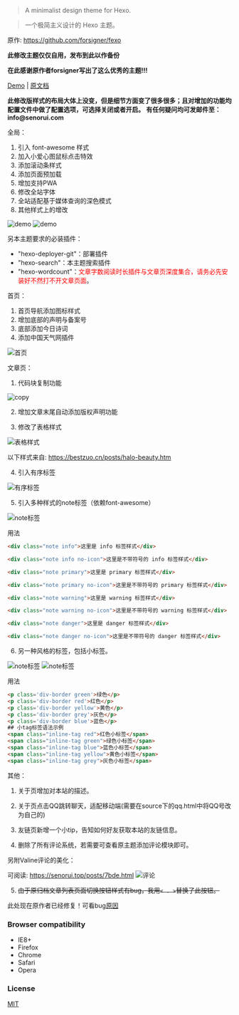 > A minimalist design theme for Hexo.

> 一个极简主义设计的 Hexo 主题。

原作: https://github.com/forsigner/fexo

**此修改主题仅仅自用，发布到此以作备份**

**在此感谢原作者forsigner写出了这么优秀的主题!!!**

<a href="https://senorui.top/" target="_blank">Demo</a>
|
<a href="http://forsigner.com/2016/03/10/fexo-doc-zh-cn/" target="_blank">原文档</a>

**此修改版样式的布局大体上没变，但是细节方面变了很多很多；且对增加的功能均配置文件中做了配置选项，可选择关闭或者开启。**
**有任何疑问均可发邮件至：info<!-- >@. -->@<!-- >@. -->senorui<!-- >@. -->.<!-- >@. -->com**

全局：
1. 引入 font-awesome 样式
2. 加入小爱心图鼠标点击特效
3. 添加滚动条样式
4. 添加页面预加载
5. 增加支持PWA
6. 修改全站字体
7. 全站适配基于媒体查询的深色模式
8. 其他样式上的增改

![demo](/source/img/DBlog.webp)
![demo](/source/img/Blog.webp)

另本主题要求的必装插件：
- "hexo-deployer-git"：部署插件
- "hexo-search"：本主题搜索插件
- "hexo-wordcount"：<font color=red>文章字数阅读时长插件与文章页深度集合，请务必先安装好不然打不开文章页面</font>。

首页：
1. 首页导航添加图标样式
2. 增加底部的声明与备案号
3. 底部添加今日诗词
4. 添加中国天气网插件

![首页](/source/img/Blog.webp)

文章页：

1. 代码块复制功能

![copy](/source/img/copy.png)

2. 增加文章末尾自动添加版权声明功能

3. 修改了表格样式

![表格样式](/source/img/table.png)

以下样式来自: https://bestzuo.cn/posts/halo-beauty.htm

4. 引入有序标签

![有序标签](/source/img/youxu.png)

5. 引入多种样式的note标签（依赖font-awesome）

![note标签](/source/img/note.png)

用法

```html
<div class="note info">这里是 info 标签样式</div>

<div class="note info no-icon">这里是不带符号的 info 标签样式</div>

<div class="note primary">这里是 primary 标签样式</div>

<div class="note primary no-icon">这里是不带符号的 primary 标签样式</div>

<div class="note warning">这里是 warning 标签样式</div>

<div class="note warning no-icon">这里是不带符号的 warning 标签样式</div>

<div class="note danger">这里是 danger 标签样式</div>

<div class="note danger no-icon">这里是不带符号的 danger 标签样式</div>
```

6. 另一种风格的标签，包括小标签。

![note标签](/source/img/anote.png)
![note标签](/source/img/snote.png)

用法
```html
<p class='div-border green'>绿色</p>
<p class='div-border red'>红色</p>
<p class='div-border yellow'>黄色</p>
<p class='div-border grey'>灰色</p>
<p class='div-border blue'>蓝色</p>
## 小tag标签语法示例
<span class="inline-tag red">红色小标签</span>
<span class="inline-tag green">绿色小标签</span>
<span class="inline-tag blue">蓝色小标签</span>
<span class="inline-tag yellow">黄色小标签</span>
<span class="inline-tag grey">灰色小标签</span>
```

其他：
1. 关于页增加对本站的描述。

2. 关于页点击QQ跳转聊天，适配移动端(需要在source下的qq.html中将QQ号改为自己的)

3. 友链页新增一个小tip，告知如何好友获取本站的友链信息。

4. 删除了所有评论系统，若需要可查看原主题添加评论模块即可。

另附Valine评论的美化：

可阅读: https://senorui.top/posts/7bde.html
![评论](/source/img/last.png)

5. ~~由于原归档文章列表页面切换按钮样式有bug，我用`< . >`替换了此按钮。~~

此处现在原作者已经修复！可看bug[原因](https://github.com/forsigner/fexo/commit/71d0840ebe4768f1d94cf63aed1a84e7327a0111)



### Browser compatibility

- IE8+
- Firefox
- Chrome
- Safari
- Opera

### License

[MIT](LICENSE)
